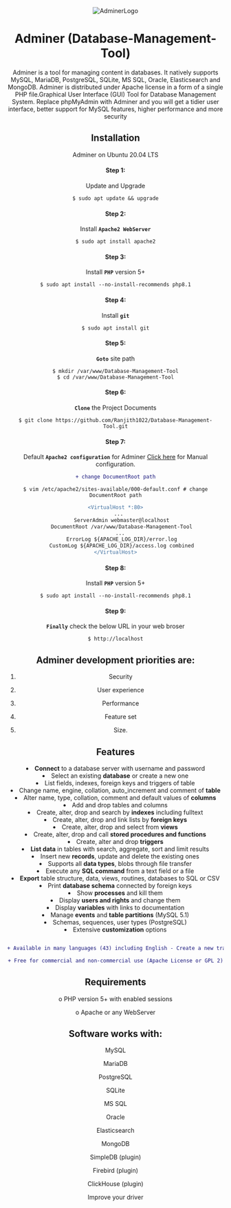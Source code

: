 <center>
<img src= "https://ps.w.org/pexlechris-adminer/assets/banner-1544x500.jpg?rev=2685110" alt='AdminerLogo'>
<center>

# Adminer (Database-Management-Tool)

Adminer is a tool for managing content in databases. It natively supports MySQL, MariaDB, PostgreSQL, SQLite, MS SQL, Oracle, Elasticsearch and MongoDB. Adminer is distributed under Apache license in a form of a single PHP file.Graphical User Interface (GUI) Tool for Database Management System.
Replace phpMyAdmin with Adminer and you will get a tidier user interface, better support for MySQL features, higher performance and more security

## Installation
Adminer on Ubuntu 20.04 LTS

#### Step 1:
Update and Upgrade 
```
$ sudo apt update && upgrade
```

#### Step 2:
Install <strong>```Apache2 WebServer```</strong>
```
$ sudo apt install apache2
```

#### Step 3:
Install <strong>```PHP```</strong> version 5+
```
$ sudo apt install --no-install-recommends php8.1
```

#### Step 4:
Install <strong>```git```</strong>
```
$ sudo apt install git
```

#### Step 5:
<strong>```Goto```</strong> site path
```
$ mkdir /var/www/Database-Management-Tool
$ cd /var/www/Database-Management-Tool
```


#### Step 6:
<strong>```Clone```</strong> the Project Documents
```
$ git clone https://github.com/Ranjith1022/Database-Management-Tool.git
```

#### Step 7:
Default <strong>```Apache2 configuration```</strong> for Adminer <a href="https://www.digitalocean.com/community/tutorials/how-to-set-up-apache-virtual-hosts-on-ubuntu-20-04">Click here</a> for Manual configuration.

```diff
+ change DocumentRoot path
```
```
$ vim /etc/apache2/sites-available/000-default.conf # change DocumentRoot path
```
```diff
<VirtualHost *:80>
  ...
    ServerAdmin webmaster@localhost
    DocumentRoot /var/www/Database-Management-Tool
   ...
    ErrorLog ${APACHE_LOG_DIR}/error.log
    CustomLog ${APACHE_LOG_DIR}/access.log combined
</VirtualHost>
```

#### Step 8:
Install <strong>```PHP```</strong> version 5+
```
$ sudo apt install --no-install-recommends php8.1
```

#### Step 9:
<strong>```Finally```</strong> check the below URL in your web broser
```
$ http://localhost
```


## Adminer development priorities are:
1. Security

2. User experience

3. Performance

4. Feature set

5. Size.

## Features

<li><strong>Connect</strong> to a database server with username and password</li>
	<li>Select an existing <strong>database</strong> or create a new one</li>
	<li>List fields, indexes, foreign keys and triggers of table</li>
	<li>Change name, engine, collation, auto_increment and comment of <strong>table</strong></li>
	<li>Alter name, type, collation, comment and default values of <strong>columns</strong></li>
	<li>Add and drop tables and columns</li>
	<li>Create, alter, drop and search by <strong>indexes</strong> including fulltext</li>
	<li>Create, alter, drop and link lists by <strong>foreign keys</strong></li>
	<li>Create, alter, drop and select from <strong>views</strong></li>
	<li>Create, alter, drop and call <strong>stored procedures and functions</strong></li>
	<li>Create, alter and drop <strong>triggers</strong></li>
	<li><strong>List data</strong> in tables with search, aggregate, sort and limit results</li>
	<li>Insert new <strong>records</strong>, update and delete the existing ones</li>
	<li>Supports all <strong>data types</strong>, blobs through file transfer</li>
	<li>Execute any <strong>SQL command</strong> from a text field or a file</li>
	<li><strong>Export</strong> table structure, data, views, routines, databases to SQL or CSV</li>
	<li>Print <strong>database schema</strong> connected by foreign keys</li>
	<li>Show <strong>processes</strong> and kill them</li>
	<li>Display <strong>users and rights</strong> and change them</li>
	<li>Display <strong>variables</strong> with links to documentation</li>
	<li>Manage <strong>events</strong> and <strong>table partitions</strong> (MySQL 5.1)</li>
	<li>Schemas, sequences, user types (PostgreSQL)</li>
	<li>Extensive <strong>customization</strong> options</li>
  
  ```diff
  
  + Available in many languages (43) including English - Create a new translation
  
  + Free for commercial and non-commercial use (Apache License or GPL 2)
  
```
  
    
  ## Requirements
  o	PHP version 5+ with enabled sessions
  
  o	Apache or any WebServer


  ## Software works with:
  MySQL
  
  MariaDB
  
  PostgreSQL
  
  SQLite
  
  MS SQL
  
  Oracle
  
  Elasticsearch
  
  MongoDB
  
  SimpleDB (plugin)
  
  Firebird (plugin)
  
  ClickHouse (plugin)
  
  Improve your driver

